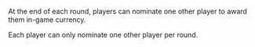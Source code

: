 At the end of each round, players can nominate one other player to award them in-game currency.

Each player can only nominate one other player per round.